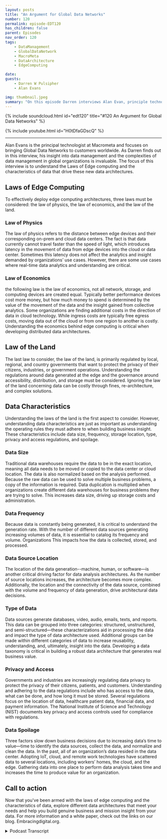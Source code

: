 ```yaml
---
layout: posts
title: "An Argument for Global Data Networks"
number: 120
permalink: episode-EDT120
has_children: false
parent: Episodes
nav_order: 120
tags:
    - DataManagement
    - GlobalDataNetwork
    - MacroMeta
    - DataArchitecture
    - EdgeComputing

date: 
guests:
    - Darren W Pulsipher
    - Alan Evans

img: thumbnail.jpeg
summary: "On this episode Darren interviews Alan Evan, principle technologist at MacroMeta, about distributed data management and the impact of global distribution of data in the cloud to edge ecosystem."
---
```


{% include soundcloud.html id="edt120" title="#120 An Argument for Global Data Networks" %}

{% include youtube.html id="H0tDfaGDscQ" %}

---

Alan Evans is the principal technologist at Macrometa and focuses on bringing Global Data Networks to customers worldwide. As Darren finds out in this interview, his insight into data management and the complexities of data management in global organizations is invaluable. The focus of this interview is to understand the Laws of Edge computing and the characteristics of data that drive these new data architectures.

## Laws of Edge Computing

To effectively deploy edge computing architectures, three laws must be considered: the law of physics, the law of economics, and the law of the land.

### Law of Physics

The law of physics refers to the distance between edge devices and their corresponding on-prem and cloud data centers. The fact is that data currently cannot travel faster than the speed of light, which introduces latency in the movement of data from edge devices into the cloud or data center. Sometimes this latency does not affect the analytics and insight demanded by organizations’ use cases. However, there are some use cases where real-time data analytics and understanding are critical.

### Law of Economics

the following law is the law of economics, not all network, storage, and computing devices are created equal. Typically better performance devices cost more money, but how much money to spend is determined by the value of the movement of the data and the insight gained from collective analytics. Some organizations are finding additional costs in the direction of data in cloud technology. While ingress costs are typically free egress costs, moving data out of the cloud or from one region to another is costly. Understanding the economics behind edge computing is critical when developing distributed data architectures.

## Law of the Land

The last law to consider, the law of the land, is primarily regulated by local, regional, and country governments that want to protect the privacy of their citizens, industries, or government operations. Understanding the regulations around data generated at the edge and the governance around accessibility, distribution, and storage must be considered. Ignoring the law of the land concerning data can be costly through fines, re-architecture, and complex solutions.

## Data Characteristics

Understanding the laws of the land is the first aspect to consider. However, understanding data characteristics are just as important as understanding the operating rules they must adhere to when building business insight. These characteristics include data size, frequency, storage location, type, privacy and access regulations, and spoilage.

### Data Size

Traditional data warehouses require the data to be in the exact location, meaning all data needs to be moved or copied to the data center or cloud location. The data is also normalized based on the analysis performed. Because the raw data can be used to solve multiple business problems, a copy of the information is required. Data duplication is multiplied when organizations create different data warehouses for business problems they are trying to solve. This increases data size, driving up storage costs and administration.

### Data Frequency

Because data is constantly being generated, it is critical to understand the generation rate. With the number of different data sources generating increasing volumes of data, it is essential to catalog its frequency and volume. Organizations This impacts how the data is collected, stored, and processed.

### Data Source Location

The location of the data generation--machine, human, or software—is another critical driving factor for data analysis architectures. As the number of source locations increases, the architecture becomes more complex. Additionally, the location and the connectivity of the data source, combined with the volume and frequency of data generation, drive architectural data decisions.

### Type of Data

Data sources generate databases, video, audio, emails, texts, and reports. This data can be grouped into three categories: structured, unstructured, and semi-structured—these characterizations aid in processing the data and impact the type of data architecture used. Additional groups can be made within different categories of data to increase reusability, understanding, and, ultimately, insight into the data. Developing a data taxonomy is critical in building a robust data architecture that generates real business value.

### Privacy and Access

Governments and industries are increasingly regulating data privacy to protect the privacy of their citizens, patients, and customers. Understanding and adhering to the data regulations include who has access to the data, what can be done, and how long it must be stored. Several regulations focus on the location of data, healthcare patient data, financial data, and payment information. The National Institute of Science and Technology (NIST) documents key privacy and access controls used for compliance with regulations.

### Data Spoilage

Three factors slow down business decisions due to increasing data’s time to value—time to identify the data sources, collect the data, and normalize and clean the data. In the past, all of an organization’s data resided in the data center. Adopting IoT, cloud, and remote work technologies have scattered data to several locations, including workers’ homes, the cloud, and the edge. Gathering data into one place to perform data analysis takes time and increases the time to produce value for an organization.

## Call to action

Now that you've been armed with the laws of edge computing and the characteristics of data, explore different data 
architectures that meet your needs and help you build genuine business and mission insight from your data. For more information and a white paper, check out the links on our blog. Embracingdigital.org. 


<details>
<summary> Podcast Transcript </summary>

<p>﻿1</p>
<p>Hello, this is Darren</p>
<p>Pulsipher, chief solutionarchitect of public sector at Intel.</p>
<p>And welcome to Embracing</p>
<p>Digital Transformation,where we investigate effective change,leveraging people processand technology.</p>
<p>On today's episode,an argument for Global data Networkswith special guest</p>
<p>Alan Evan, principal technologistat MacroMeta.</p>
<p>Alan, welcome to the show.</p>
<p>Cheers, mate.</p>
<p>Nice to be here.</p>
<p>Hey, Alan,we've been talking for what months?</p>
<p>Has it been that long?</p>
<p>It could be longer.</p>
<p>Yeah, it could be longer.</p>
<p>Feels like. Could be longer.</p>
<p>Yeah. Yeah.</p>
<p>Oh, thanks.</p>
<p>Yeah.</p>
<p>I have been told I'm long winded,but not that long winded.</p>
<p>I think it's great.</p>
<p>We've. We've been actuallynow about six monthswhile you and I wrote a white papertogether specifically on this.</p>
<p>And it was actually pretty coolbecause we met every Wednesday,my morning year afternoonfor a good portion of that six monthsand talked about things.</p>
<p>It was a little bitcrazy, was a great time, right?</p>
<p>Very, very early.</p>
<p>It was very.</p>
<p>Convenient. Yeah.</p>
<p>Yes. Next.</p>
<p>Next one, we'll have to reverse.</p>
<p>Why don't I get up?</p>
<p>Yeah. There you go.</p>
<p>You get up at three in the morning.</p>
<p>Yeah, exactly.</p>
<p>Thank you.</p>
<p>All right.</p>
<p>Hey, let. Let's diveright right into this.</p>
<p>What?</p>
<p>What do you feel is the most importantaspect as we move forward into 2023and beyond?</p>
<p>We've got data spread all over the place.</p>
<p>What do you feel is kind of the keyaspect of managing this dataall over the place?</p>
<p>I think first,that's a great question, by the way,but I think the first pointwhen I think about it, it's,you know,</p>
<p>I hate to use the term paradigm shift.</p>
<p>People always useit does a paradigm shift.</p>
<p>But the big shift for me,</p>
<p>I think when I think about enterprisearchitectures and applicationsis, you know, at some pointyou always get to the data, right?</p>
<p>There's a data problemor a data use case behind it all.</p>
<p>That's what drives these applications.</p>
<p>And I think up until very recently,you know, what we call legacy approachesto data processingand data managementhave been largely okay.</p>
<p>And when I think about that,</p>
<p>I think I'm looking at,you know, big data batch based processing,you know, generating insights and then,you know, data scientistlooking at, you know, that and querying itand and exploring it and then,you know, trying to produce some sort ofactionable insight that then they will,you know, they willthen use and and feed into the rest ofwhatever business that they are running.</p>
<p>Right.</p>
<p>I thinkwith the advent of,you know, modern high performancenetworks, connected things, you know, so</p>
<p>Internet of Things, you know, we're seeingan exponential increase in data.</p>
<p>And the challenge with that is, you know,you no longer really can afford to haveor the only way to look at insight,having a human in the loop,it can't be your only solution for thesemodern applications and solutions.</p>
<p>You can't have a human therewaiting for data be pulled from whereverit's being generated or have a costput into a big data lake and then,you know, start to turn the handle on itand try to generate some insights.</p>
<p>And then and then some time in the,you know, later on, you know,try to do something about it.</p>
<p>And I think that the big shift hereis that from the legacy big data,slow data approach to how do I deal with,you know, billions of connected devices,you know,what the value of data is fleetingand I need to be able to action that datain a very short order.</p>
<p>I like how you put atemporal aspect to data and it's value.</p>
<p>I mean, we talked about this several timesand we'll talk about it more today.</p>
<p>That data, as it agesdoes not become more valuable.</p>
<p>It becomes less valuablefor ever actionable insight,which I think is fascinating.</p>
<p>A perception,as you said, it's kind of todaywhen we look at data science and insight,most of itis this big, methodical,</p>
<p>I got to do this, I got to do that.</p>
<p>It's just slow, right? Mm hmm.</p>
<p>And I will get insight on what happenweeks or months or even years later.</p>
<p>And there's no sense of urgency.</p>
<p>But I think there is nowthere's a sense of urgency.</p>
<p>But we haven't quite caught up with it.</p>
<p>Would you agree?</p>
<p>Yeah. Yeah, totally.</p>
<p>I mean, I think we'veyou know, there's various there's there'sno canonical view of this, in my opinion.</p>
<p>There's lots of contributing viewsthat I think if you expose yourself to theto the to the trends and initiativesthat are going on acrossmultiple industries,you know, you start to see a lot ofsynergies between them.</p>
<p>Right.</p>
<p>And I think the one that stands out to meis, you know,when we first started talking about,you know, artificial intelligence,for example, it was, well,you know, we collect all this data.</p>
<p>It's got to be good data,so we have to clean it.</p>
<p>We then want to use it to train our modelsand, you know, that's great.</p>
<p>We've now got a model is trained.</p>
<p>We can now ask questionsand get an insight out of it effectively,you know, removing the humanfrom the loop, albeit after, you know,the human is now we've rolls the nowno longer providing the insight.</p>
<p>They're now training a modelto provide the insight.</p>
<p>So it's not, you know,no one to get into that kind of thing. Butyou know, even once you've trainedthe model,you know, so to your point of data value,</p>
<p>I think, you know,yeah, real time data has immense value,historical value,historical data has value.</p>
<p>When you put it in the contextof training a model so that it can acton new real time in the moment data.</p>
<p>Right.</p>
<p>And the challenge there is, is that,you know, you build these modelsand then they're sitting outin a central locationsomewhere when the data's typically beingthat you want it to actupon is being generated,you know, in the human world.</p>
<p>Right, right at the edge, you know, and.</p>
<p>Right, right on the edge, right?</p>
<p>Yeah.</p>
<p>So right on the edge,</p>
<p>The real edge where we all are,you know, where our devices are.</p>
<p>And you know that that, you know,having a 300 millisecond or longerroundtriptime to my AI inference to get it insidekind of defeats the objectof building the model in the first placebecause I'm looking for a real timeactuation and insight intowhat is going on in the moment.</p>
<p>I can't afford to have that pushed outcentrally, right?</p>
<p>I need itclose to where the data's being generated.</p>
<p>Well, thatbrings up something you came up</p>
<p>I thought was brilliant in our paper,which was the three lawsof edge computing.</p>
<p>You called it the Laws of Physics,the Law of the Law of Economics.</p>
<p>And the third one, what was it?</p>
<p>Oh, the Law of the Land.</p>
<p>Of law, of the.</p>
<p>Land of Fascinating insight.</p>
<p>Yeah.</p>
<p>So explain the explainthose three laws real quick.</p>
<p>What? Why?</p>
<p>Why would you put laws on edge edges?</p>
<p>The wild West?</p>
<p>We can do whatever we feel like, right?</p>
<p>Well, we should definitely we shoulddefinitely go into with that mindset.</p>
<p>It's not about putting laws on it.</p>
<p>It is about thinking.</p>
<p>You know, it's about reality, right?</p>
<p>Yeah, it's it's it's about sort of</p>
<p>So when I think about the laws thatthe more than I thinkthe laws is probably a bit marketingsort of termbut more guidelines as to how I.</p>
<p>Like it. Aboutwhat kind ofcharacteristics requirementsdoes your applicationhave and how,how do you kind of classify them.</p>
<p>Right?</p>
<p>And the first way to think aboutit is you, you know, the laws of physics.</p>
<p>So you can think of an edge applicationin the context of the laws of physics,usually from like the speed of lightand the, you know,the connectivity between endpoints.</p>
<p>So, you know, an edgeapplication by definition is onethat, you know, reduces the distancebetween endpoints.</p>
<p>Okay.</p>
<p>So having a low latencykind of connection, you know, in backto the sense we you know, we have a sub 50</p>
<p>P90 round trip zone, Okay,you know, much lower in other placesand you know,but then you've got the concept of,you know, propagation delay as well.</p>
<p>So when I think about the laws of physics,</p>
<p>I'm thinking about it in a coupleof different dimensions as well.</p>
<p>So not just the distancebetween endpoints,but alsohow long does it take to process dataand what technologies should I useto actually handle the processing of data.</p>
<p>So, you know, I've worked with enterprisesin the past who,you know, have attemptedto build an edge solutionand they've used,you know, some of these legacybig data kind of approaches and,you know, the project at the edgeand completely negatedthe the benefitfrom the laws of physics perspective.</p>
<p>So there's yes, you've got a low roundtrip time, but the tack you put inplace is still processingdata like, you know,you know, ten years ago.</p>
<p>So therefore there'sno benefit of doing it right.</p>
<p>So you have towhen you think of the laws of physics,it's as I say, it's a combination of,you know, round trip time latencybut also the propagation delay of the datathrough the system itself.</p>
<p>So glad you brought that upbecause in somein some cases, right,we have edge devices that are so far outat the edge that the connectivityand those the laws of physics,like you said,just make itthat latency is is thereand you've got to deal with it.</p>
<p>You can't just say, well, I'mjust going to ignore the speed of light.</p>
<p>I'm going to ignorethat my device is on a satellite that's,you know, 1500 miles away or even furtherwhere on the other side of the world.</p>
<p>And I'm trying to connect theseto endpoints that are, you know,</p>
<p>You're going to have some latencywith that.</p>
<p>Well, yeah, you brought that point up.</p>
<p>Well, yeah.</p>
<p>And to I think to that point as well,you know, when you talk about the laws,physics, it's like you think aboutput your self in the perspective of the,you know,the enterprise in their applicationand the user experience they want to have.</p>
<p>So I can't think of an applicationwhere, you know, an enterprisewhere they don't want to havea good experience for their, for their,you know, their clients or their consumersor their devices or whatever.</p>
<p>Right?</p>
<p>The challenge is, you know,and you can solve that quite simplyby reducing, you know, the round triptime to the of the endpoints for sure.</p>
<p>But it's like, yes,we mentioned the propagation device.</p>
<p>I'm not going to go into that again.</p>
<p>But then then the next challenge ishow do you handle that on a global scale?</p>
<p>How do you provide a consistent experiencefor whateveryour endpoints are, your devices,your humans, whatever, or global scale,you know, rather than what you get todaywith a centralized approach where,you know, somebody in New York is gettinga great experience and somebody,you know, on the other side of the planetis getting a really poor experience.</p>
<p>It's like, well,how do I enable those devices,those users, to interactwith the application,with high performance,know the laws of physicsabout a global scale, okay.</p>
<p>And the edgeneeds to takethose things into account.</p>
<p>Well, in this brings up the next pointbecause most people would say, well,just have more substationsor endpoints connected inand just make short hops between things.</p>
<p>But then you have the law of economics.</p>
<p>Right now, I can't deploya million devices out there.</p>
<p>It's too expensive.</p>
<p>So explaina little bit on your law of economics.</p>
<p>We've got to make this reasonable, right?</p>
<p>You can't just. Yeah, yeah.</p>
<p>Well, the law of economics, you know,when I when I thought about this,you know, it'sas much about what you said,but also includesreally the value of that data itself.</p>
<p>You know, and this comes back to thethe value of data is fleeting.</p>
<p>Okay.</p>
<p>So it's say as we go forward and,you know, with, you know, into 2023and beyond, you know, the amount of datathat's being generated from the edges,it's just growing exponentially.</p>
<p>I forget the exact numbers we can probablylook that up, but it's zettabytes.</p>
<p>I think of data that's predictedto be generated from the edge.</p>
<p>And it's like,how are you going to process that?</p>
<p>You know, at the top of our chart,we talked about, you know, the old sort ofarchitecturalprocess of of back hauling all that datato a central locationand then and a human trawling over it.</p>
<p>It's like,is that really going to be cost effective?</p>
<p>I mean, from a from just from a dataprocessing perspective,is that the most costeffective way to do it?</p>
<p>There's a lot of noisein the signal as well</p>
<p>When you do that is all the datayour back hard hauling is that is thatyou know the valuable to youor is it specific insights now?</p>
<p>Yeah.</p>
<p>Is it the insights that valueor is it the data this value?</p>
<p>Did you really want to pull all that dataor just a subset of it,or did you not want to pull a subsetthat you actually want to process itand get to the pointwhere you're convertingraw data into valuable insight,you know, as it's being generatedso you can actuate it.</p>
<p>So the law of economics isit's not justabout moving datafrom one location to there to another.</p>
<p>It's it's about monetizing data, right?</p>
<p>It's about whether that's that's saving,you know, money, whether or not it'sgenerating new revenue.</p>
<p>Any of those things.</p>
<p>It's like the economicsaround the data itself. Andif you process the data at the edgeas opposed to it's a central location,does this all this does this open upnew economic models of business modelsfor you as a business that that willthat will mean the differencebetween going out of businessor being successful,having happy customersor unhappy customers.</p>
<p>Right. Okay.</p>
<p>Let's let's talk about the third law,right?</p>
<p>Because we've got physics, economics,and now the law of the land ideaare you applying the privacy laws here?</p>
<p>Is that what you're talking about here?</p>
<p>Totally.</p>
<p>So the law of the land is is,is is a fun one, isn't it?</p>
<p>I mean, one of the you know,we're also looking at a model here where,you know, a lot of enterprises have been,you know, Yeah, sure.</p>
<p>A lot of enterprisesof the whole lift and shift.</p>
<p>And they've put their applicationsin a central location,but there's an awful lot of applicantenterprises out there that can't do that.</p>
<p>And you know, they have a heavy investmentin on prem data centersand you know, these can be for a numberof different reasons, right?</p>
<p>It could be the privacy aspect of it.</p>
<p>It could.</p>
<p>And thosethose could be depending on the industrythat you're talking about, that could be alegislative or a regulative requirementfor them to do data processing.</p>
<p>So it's financial data.</p>
<p>Maybe it's close to a stock exchange, youknow, maybe it's a manufacturing company.</p>
<p>Maybe they have policies in placethat they've imposed on themselves.</p>
<p>This is our policyof how we want our data to be managed.</p>
<p>But they'regoing through a transformationwhere they really want to take advantageof, you know, thethe kind of modern sort of OpEx drivenbusiness model of cloud computingwhilst maintaining the performanceyou get from having an on prem data centerand the security that comes with that.</p>
<p>And the edge reallywhen we talk about the law of the landis really considering those things.</p>
<p>So whether or not these are,you know, health caredata that needs to be handledvery securely,perhaps captured at the edge, processedat the edge, but anonymized in some way,or it could be, as I say,could be, you know, financial data or or,you know,government datathat needs to be kept in a securelocation And processed, even though thezip code or postcode level.</p>
<p>I love Ilove these three thingskind of merge together because to me,we call them laws,but really they're what's the right word.</p>
<p>They'renot even impediments.</p>
<p>They're just the operating environmentthat you're in.</p>
<p>I mean, particularly</p>
<p>I can't get away from it.</p>
<p>Guiding principles of how to thinkwhat what,what do we meanwhen we talk about EDGE Right.</p>
<p>From afrom a first principles perspective,you know, why are we doing this?</p>
<p>What's the what are the driving factors?</p>
<p>And, you know, as I say,</p>
<p>I think these three laws,they're not really laws, but,you know, they they dotend to guide your thinkingwhen considering the why and how and whatthat's going to.</p>
<p>So so if we tie those nowto what we call data characteristics.</p>
<p>Right.</p>
<p>We've got data has characteristics in thisenvironment that has these three laws.</p>
<p>And we talked a lot about this.</p>
<p>A lot of people, when they think aboutdata characteristics, the commonthings come up, data sizeof how frequency,how frequent am I generating data,where is the data located,where it's being generated,</p>
<p>And then you get into types of data.</p>
<p>Is it like video data?</p>
<p>Is it audio, Is it text, is it, you know,encrypt it, allthose sorts of thingsand you have the privacy access.</p>
<p>But the one thing I want us to delve intoeven more and we've been hinting on it,is data spoilage.</p>
<p>This was a new one for me.</p>
<p>You guys introduced this concept to methat dataspoils over time like the rotten bananasin my in my kitchen.</p>
<p>Right.</p>
<p>You buy them green?</p>
<p>No one will see them.</p>
<p>And then, you know, later on they're brownand no one wants to eat them again.</p>
<p>There's that sweet spot rightwhere? Yeah, Yeah.</p>
<p>You can actually do somethingwith those bananas.</p>
<p>Yeah, they are totally. Yeah.</p>
<p>I think a lot about thethat the perishable spoilage of data,you know and I think it'syou can again there's and there'sa number of ways to think about itthere's the one of the use casesor you knowit's not even a hypothetical use casebut certainly you know a use case.</p>
<p>I think of, you know, one of my years ago,</p>
<p>I used to work in the broadcast and TVmedia industry, you know, notnot not on the producing, but on the,you know, the architecture in the businessdevelopment company event as a vendor.</p>
<p>And we did a lot of targeted advertising,you know, Soand I remember the shift between,you know, just carteblanche, you know, blanket advertisingwhere you just everyone gets the same.</p>
<p>Add to thatonce the connectivity was introducedand you could start to understanda little bit more about who was viewing,you could actually put the viewer orthe user into categories of advertising.</p>
<p>So campaigns,so you'd have various campaigns that wouldhave a profile andyou would, you know, you'd match them up.</p>
<p>And when the ads came on,you'd be able to target themwith a specific advert right?</p>
<p>And when I think about thatin the context of, you know, data,you know, it's I think there's athere's a lot of parallels to it.</p>
<p>So so imagine you were maybe youyou know, you've got your phone on you.</p>
<p>It's connected.</p>
<p>You've subscribed to an appthat basically givesyou offers around,you know, wherever you are in the world.</p>
<p>Now, say it's say it'sbased in the inner city and you'reyou know, you're walking along the streetand you're the app.</p>
<p>You subscribe to it.</p>
<p>So it's not you know, it's not imposing onyour, you know, in your time.</p>
<p>And if you want it to notify you of stuff.</p>
<p>Right.</p>
<p>So say you're walking down the streetand, you know, you know, there'sthere's definitely there's a lot of thingsfighting for your attentionof what happens.</p>
<p>And this there's a retail storejust ahead of youthat you know, has a number of offers on.</p>
<p>They would really like youto walk into the store.</p>
<p>How when is the besttime to ping me on the app?</p>
<p>Notify me on the app of,you know, when I should pop in the shop?</p>
<p>Is it when I'm on the walk,when I'm walking to when I'm right outsideor when I'm already down the streetthinking about what's on?</p>
<p>Right.</p>
<p>Obviously,you know, it's about as I'm approachingthe store, you can get away with doing itif I'm stood outside.</p>
<p>But in an ideal world, you want to be,you know, letting me know that, hey,you know, Europe, we notice you're about,you know, 50 yards away from our shop.</p>
<p>We've got a great offer.</p>
<p>If you come in today, we'll sweeten iteven further or something like that.</p>
<p>But if you try to use that data, you know,this guy was walking past my shopthe other day.</p>
<p>It's like you guys, you know.</p>
<p>And that's I think that is.</p>
<p>If. Epitome of the perishable data.</p>
<p>It's like you had this you know</p>
<p>Ireland was walking past you know,whatever shop the other day andthey're like, well that's great enough.</p>
<p>Maybe you will get. Himnext time, you know.</p>
<p>But by then, you know,the shopping experiencethat the opportunity to bring me intothe store has gone right.</p>
<p>I mean, lots of people probablywould answer that question with thethe old automotive use cases,you know, about, you know,breaking deadlock between, you know, inpotential collision environments.</p>
<p>And of course, thosethose are of super high risk.</p>
<p>And I think that's another part of edgecomputing that and not the buildingof applications around real time data thatyou know, there's there's the fun stufflike I just talked about like,you know, a shopping experience,you know, the ability to do advertising,which is really importantin a retail environment,but it's not life critical, right?</p>
<p>It's not like.</p>
<p>It's not it's not critical infrastructure,right?</p>
<p>Yeah, Yeah.</p>
<p>But you can but the same rules apply,even though there's a potentialfor accidents avoidance.</p>
<p>Like if you were in a in a, in ain the Air Force, the Royal Air Force,you know, you would have,you know, you have two different typesof air traffic control that you have,you know as wellyou have air traffic controlwhich just dealing with peopleflying around in a non-combat environment.</p>
<p>And then you have fighter control,which is dealing withyou know, we really need to be keepingtrack of everythingthat's going on right now.</p>
<p>We need to be able to and whilstthe pilots are going to make theirown decisions in a deadlock situation,we need a better answer and reactand provide them definitive life saving,you know, information from datain real time.</p>
<p>Yeah.</p>
<p>And it's like, so you've got those twoends of the spectrum, you've got the funand you've got the, the extreme like that.</p>
<p>Well, also it's interesting.</p>
<p>Let's go to thethe Fighter control, for example.</p>
<p>Yeah, I need that real time information,but I also need to do</p>
<p>I hate to use the word postpostmortem,but after the fact I want to thengo and say, what could we have done betterthat goes into that training, Right?</p>
<p>Whether I'm training an AI modelor I'm training people, there's still someadditional value that comes out of data,which is wonderful.</p>
<p>Unlike bananas, right?</p>
<p>Once they're spoiled, the only thing I canreally do is banana nut bread, right?</p>
<p>Or banana bread.</p>
<p>And that's all I get out of it. Right?</p>
<p>Right.</p>
<p>So there's there's still even thoughthere's data spoilage,there's still some intrinsic valueout of data, even even as it spoils.</p>
<p>Yeah, I'm laughing because we're big fanin this family of banana bread.</p>
<p>It's it's like we. Go.</p>
<p>We let our bananas spoil because we knowwe're getting banana bread.</p>
<p>You're getting banana bread. It'sthat's also</p>
<p>All right sowe've talked about the Yeah,we talked about all these characteristics.</p>
<p>We've talkedabout the operating environment, the laws.</p>
<p>Let's talk briefly about the architecturesthat help us overtake it, take advantage of the environmentthat we're in,because I can't just say one architectureis going to solve all my problems.</p>
<p>We already know that.</p>
<p>But there are some distinctarchitectural approachesto solving thesethese problems that we're talking about,especially with edge computing and data,with all these different characteristics.</p>
<p>Yeah, yeah, totally.</p>
<p>And I think that this is, you know,this is what I've seen over the overthe years of working in thethe edge space.</p>
<p>And I think it doesrelate to the to symptom,you know, obviously the loss as well.</p>
<p>It would have to wouldn't it.</p>
<p>But the,you know, you could computepretty much anywhere you wantand you know, within reason and you know,if you are part of the valuemay be derived from unique pointsof presence itself,you know that you can take advantage of.</p>
<p>Otherwise it's, you know, it's multilogical and neutral.</p>
<p>Right?</p>
<p>So, you know,anyone can put some hardware in thereand that's a that's a great model.</p>
<p>The next step up.</p>
<p>So you're talking about infrastructureas a service at this pointand that gets you so far.</p>
<p>But at some pointyou're going to want to buildan application to run on that compute.</p>
<p>And you know, if you're just running itin a single location, you know,then maybe thethe proximity in the locationis is sufficientfor you to be able to almost,if I can use the term lift and shiftfrom wherever it is to that edge.</p>
<p>But as soon as you want to getwhat I said earlier about theyou know, that consistency of experience,whether it's humanor a device or whatever,on a distributed stage.</p>
<p>Right.</p>
<p>And a distributed system, you know,that becomes more challenging. Andit's not so easyjust to pick off the shelfa few components and just say, that'smy tech stock and it's going to workglobally because these this these arethis is complicated stuffto build a distributed system.</p>
<p>It's like, how do you handlethe consistency and reconciliationof data, you know, in a distributed systemwhilst letting you put APIs on it?</p>
<p>How do you deal with, you know, dataat rest and data and flight?</p>
<p>We're talking about real timedata here, right?</p>
<p>So there's an enough predominantly,you know, you can be a mess of thinkingthat we're just focusing on datathat's being generated in the moment.</p>
<p>But to your point, a few moments ago,you know, the banana bread, right?</p>
<p>The part of thesay you're doing, you know, alittle process, part of that processcould be complex joinsand then data enrichmentas you as you're processing the extractingtransforming and lifting the data.</p>
<p>Right.</p>
<p>So you need to have that.</p>
<p>You start to get into thisvery complex environment where you realizethat your application needs a,well, almost a smorgasbord of technologiesto actually realize the kind of thingsyou want to do.</p>
<p>And all of a suddenyou're getting a lot of complexity.</p>
<p>And and I guess, you know, as is chattingand always says, you know,computer science is always about,you know, abstracting complexity.</p>
<p>Right? And and that's what we've done.</p>
<p>You know, we have takenwe're very opinionatedplatform, and I say opinionated becausewe know through our experiencethe kind of technologies that, you know,you need to have pre integratedand and customized to be able to buildthese kind of high performance, real timeapplications that can take advantage of,you know, data that has been collectedand is available for Oracle,but then also allow you to combine itwith with real timedata to provide real timeactionable insights on a global scale.</p>
<p>And I think that's to your questionthat that that is the real challengeof, of of edge computing.</p>
<p>It's like how do I go from a desirefor a performance improvementfor my application,whether or not it's more physics,whether it's an economicor whether it's a law of the land to thenactually taking into accounthow does this work on a global scale?</p>
<p>Okay.</p>
<p>And that's the real challenges, right?</p>
<p>And it yeah, and Iand I love that that approachbecause that also saysbecause I'm taking into considerationthe three lawsit says that I'm not necessarilyprocessing all the data on the edge.</p>
<p>I'm processing it in the ecosystem,which gives me flexibility.</p>
<p>Right.</p>
<p>And I need that flexibilitybecause as we mentioned,sometimes I need that real time insightand sometimes I need the data to spoilto produce great banana bread. Yes.</p>
<p>Is that where I'mwhen I'm combining stuff from other thingsand it takes more time.</p>
<p>So I can't just say no, everything's outon the edge or everything's centralized.</p>
<p>It's got to be I have to be ableto support multiple modesand that's what I really loveabout your guys's approach to this.</p>
<p>Yeah, I mean, thisthis is this is the thing.</p>
<p>I mean, I'm sorry,</p>
<p>I was going to say something else, butthe distributed systems are not justit would be wrong to assumethat distributed system simply means,you know, I'mreplicating the exact same partsof my applicationacross every point of presencethat I have available to me.</p>
<p>You know, back when I was at university,the, you know, we I or my placement.</p>
<p>Yeah,</p>
<p>I used to work with transducers,if you remember those downand you know, we'd have one. So yeah.</p>
<p>One transducer that did one thing.</p>
<p>I don't remember the model numbers.</p>
<p>It's too long ago we had one transmitterthat had one was good at one thingand another transmitterthat was good at another thing.</p>
<p>And the trick was to do parallelprocessing, you know, written in allcome across these, these transmittersand use them for, for the,you know, to the to their, you know,for the appropriate value that they bring.</p>
<p>Right.</p>
<p>And you can you can draw a parallel,no pun intended back to, you know,distributed systems in cloud computing.</p>
<p>Right.</p>
<p>So you could have you've got the edgethat's perfect for doing real timefast data processing to generate insightsand all kinds of other coolthings at the edge.</p>
<p>And then you can usesome of that centralized approach for,if you like, your machine learning.</p>
<p>So you have that.</p>
<p>The idea of a reinforcementlearning is a great example.</p>
<p>So federated or distributedreinforcement learning where you arerunning your inference at the edge,but you're your modeltraining and update isis handled centrally and then you're doinga an update of the edge.</p>
<p>Inference is dynamically.</p>
<p>So you're combining the best of both, youknow, historical data and real time data.</p>
<p>And not only that, the insights, right?</p>
<p>So you it's not just yes,</p>
<p>I got my real time data,my historical data, but you want to seewhat did you do with that data,those insights and then howdo you feed all that back and then retrainand improve the model itself?</p>
<p>So you're talking about buildingdistributed systems,not just moving stufffrom central locations to the edge.</p>
<p>You're talking about buildinghigh performance applications that thatthat that use the capabilitiesthat are in the industry todayfor being the best possibleway for your application.</p>
<p>So this is great. Alan.</p>
<p>I think we</p>
<p>I think we've kind of shown everyone,hey, this is the problem spacethat we're in.</p>
<p>You guys have</p>
<p>I think, a unique and fascinatingarchitectural approach to this.</p>
<p>Bye bye.</p>
<p>Handling all the complexitythat's in a global data meshhandling function as a service.</p>
<p>On top of that, in the data governancepart of that, we should spend a wholenother podcast just going more in depthinto your guys's architecture.</p>
<p>But we don't have time todaybecause we're already out of time,which you should be street read andyou. Can read the white paper without.</p>
<p>Yeah, read. The white paper.</p>
<p>That's a good primer.</p>
<p>And you know, we can alwaysredirect people to the websiteand, you know, they can,they can read more about it there.</p>
<p>So we got lots of Yeah.</p>
<p>In fact, check out check out our websiteyou can find on embracing digital dot org.</p>
<p>You can find a link to the white paper.</p>
<p>Check out MacroMeta.com.</p>
<p>MacroMeta.com Yeah.</p>
<p>All right And that from MacroMeta.com.</p>
<p>And I'm sure you guys have a link up thereto this wonderful white paperthat Alan and I wrote.</p>
<p>So. Alan, it's been a pleasurehaving you on the show today.</p>
<p>Yeah, thanks very much.</p>
<p>My pleasure as well.</p>
<p>Thank you.</p>
<p>Thank you for listeningto Embracing Digital Transformation today.</p>
<p>If you enjoyed our podcast,give it five Stars on your favoritepodcasting site or YouTube channel,you can find out more informationabout embracing digital transformationand embracingdigital.org.</p>
<p>Until nexttime, go out and do something wonderful.</p>

</details>
